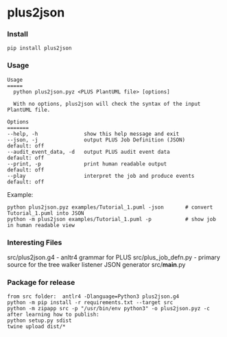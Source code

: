 # plus2json

### Install

```
pip install plus2json
```

### Usage

```
Usage
=====
  python plus2json.pyz <PLUS PlantUML file> [options]

  With no options, plus2json will check the syntax of the input PlantUML file.

Options
=======
--help, -h               show this help message and exit
--json, -j               output PLUS Job Definition (JSON)      default: off
--audit_event_data, -d   output PLUS audit event data           default: off
--print, -p              print human readable output            default: off
--play                   interpret the job and produce events   default: off
```

Example:

```
python plus2json.pyz examples/Tutorial_1.puml -json       # convert Tutorial_1.puml into JSON
python -m plus2json examples/Tutorial_1.puml -p           # show job in human readable view
```

### Interesting Files

src/plus2json.g4 - anltr4 grammar for PLUS
src/plus_job_defn.py - primary source for the tree walker listener JSON generator
src/__main__.py

### Package for release

```
from src folder:  antlr4 -Dlanguage=Python3 plus2json.g4
python -m pip install -r requirements.txt --target src
python -m zipapp src -p "/usr/bin/env python3" -o plus2json.pyz -c
after learning how to publish:
python setup.py sdist
twine upload dist/*
```
